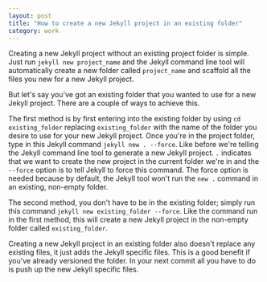 ```yaml
---
layout: post
title: "How to create a new Jekyll project in an existing folder"
category: work
---
```


Creating a new Jekyll project without an existing project folder is simple. Just run `jekyll new project_name` and the Jekyll command line tool will automatically create a new folder called `project_name` and scaffold all the files you new for a new Jekyll project.

But let's say you've got an existing folder that you wanted to use for a new Jekyll project. There are a couple of ways to achieve this.

The first method is by first entering into the existing folder by using `cd existing_folder` replacing `existing_folder` with the name of the folder you desire to use for your new Jekyll project. Once you're in the project folder, type in this Jekyll command `jekyll new . --force`. Like before we're telling the Jekyll command line tool to generate a new Jekyll project. `.` indicates that we want to create the new project in the current folder we're in and the `--force` option is to tell Jekyll to force this command. The force option is needed because by default, the Jekyll tool won't run the `new .` command in an existing, non-empty folder.

The second method, you don't have to be in the existing folder; simply run this command `jekyll new existing_folder --force`. Like the command run in the first method, this will create a new Jekyll project in the non-empty folder called `existing_folder`.

Creating a new Jekyll project in an existing folder also doesn't replace any existing files, it just adds the Jekyll specific files. This is a good benefit if you've already versioned the folder. In your next commit all you have to do is push up the new Jekyll specific files.
